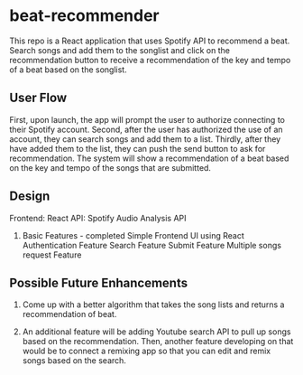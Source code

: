 # beat-recommender

This repo is a React application that uses Spotify API to recommend a beat. 
Search songs and add them to the songlist and click on the recommendation button to receive a recommendation of the key and tempo of a beat based on the songlist.

## User Flow
First, upon launch, the app will prompt the user to authorize connecting 
to their Spotify account. 
Second, after the user has authorized the use of an account,
they can search songs and add them to a list.
Thirdly, after they have added them to the list, they can push the send button
to ask for recommendation. The system will show a recommendation of a beat 
based on the key and tempo of the songs that are submitted. 

## Design 
Frontend: React 
API: Spotify Audio Analysis API 
1. Basic Features - completed
Simple Frontend UI using React
Authentication Feature 
Search Feature 
Submit Feature 
Multiple songs request Feature 


## Possible Future Enhancements
1. Come up with a better algorithm that takes the song lists
and returns a recommendation of beat. 

2. An additional feature will be adding Youtube search API to pull up songs based on the recommendation. Then, another feature developing on that would be to connect a remixing app so that you can edit and remix songs based on the search.
